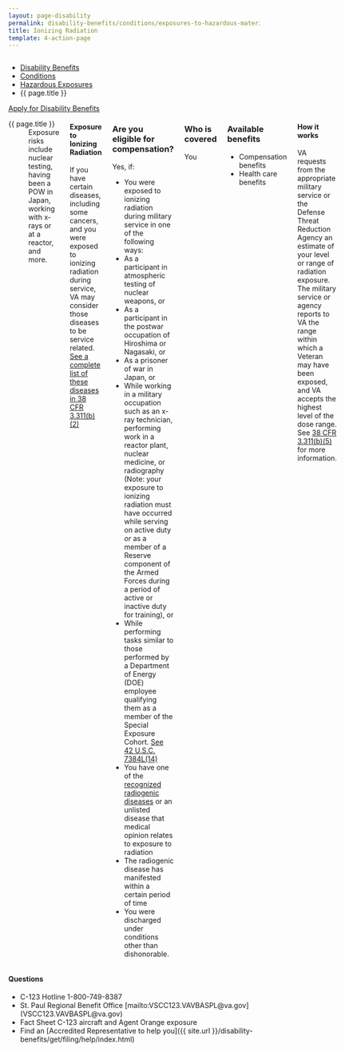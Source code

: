 ```yaml
---
layout: page-disability
permalink: disability-benefits/conditions/exposures-to-hazardous-materials/ionizing-radiation/index.html
title: Ionizing Radiation
template: 4-action-page
---
```


<div class="splash" markdown="0">
<div class="row" markdown="0">
<div class="small-12 columns" markdown="0">

<ul class="breadcrumbs" role="menubar" aria-label="Primary">
<li class="parent"><a href="{{ site.url }}/disability-benefits/">Disability Benefits</a></li>
<li class="parent"><a href="{{ site.url }}/disability-benefits/conditions/">Conditions</a></li>
<li class="parent"><a href="{{ site.url }}/disability-benefits/conditions/exposures-to-hazardous-materials/">Hazardous Exposures</a></li>
<li class="active">{{ page.title }}</li>
</ul>

</div>
</div>
</div>

<div class="main" role="main" markdown="0">

<div class="action-bar">
  <div class="row">
    <div class="small-12 columns">
      <a class="usa-button-primary" href="{{ site.url}}/disability-benefits/get/">Apply for Disability Benefits</a>
    </div>
  </div>  
</div>

<div class="section one" markdown="0">
<div class="primary" markdown="0">
<div class="row" markdown="0">
<div class="small-12 medium-8 columns">

<dl class="panel-list plain">
<dt>{{ page.title }}</dt>
<dd>Exposure risks include nuclear testing, having been a POW in Japan, working with x-rays or at a reactor, and more.</dd>
</dl>

<div class="call-out" markdown="1">

#### Exposure to Ionizing Radiation

If you have certain diseases, including some cancers, and you were exposed to ionizing radiation during service, VA may consider those diseases to be service related. [See a complete list of these diseases in 38 CFR 3.311(b)(2)](http://www.ecfr.gov/cgi-bin/text-idx?c=ecfr&sid=39c7e367a71c8efc570650851b266303&rgn=div5&view=text&node=38:1.0.1.1.4&idno=38#38:1.0.1.1.4.1.66.119)

</div>

<div class="call-out" markdown="1">

### Are you eligible for compensation?

Yes, if:

-	You were exposed to ionizing radiation during military service in one of the following ways:
-	As a participant in atmospheric testing of nuclear weapons, or
-	As a participant in the postwar occupation of Hiroshima or Nagasaki, or
-	As a prisoner of war in Japan, or
-	While working in a military occupation such as an x-ray technician, performing work in a reactor plant, nuclear medicine, or radiography (Note: your exposure to ionizing radiation must have occurred while serving on active duty *or* as a member of a Reserve component of the Armed Forces during a period of active or inactive duty for training), or
- 	While performing tasks similar to those performed by a Department of Energy (DOE) employee qualifying them as a member of the Special Exposure Cohort. [See 42 U.S.C. 7384L(14)](http://www.benefits.va.gov/COMPENSATION/ext_redirect.asp?url=http://www.law.cornell.edu/uscode/text/42/7384l)
-	You have one of the [recognized radiogenic diseases](http://www.ecfr.gov/cgi-bin/text-idx?c=ecfr&sid=39c7e367a71c8efc570650851b266303&rgn=div5&view=text&node=38:1.0.1.1.4&idno=38#38:1.0.1.1.4.1.66.119) or an unlisted disease that medical opinion relates to exposure to radiation
-	The radiogenic disease has manifested within a certain period of time  
-	You were discharged under conditions other than dishonorable.

</div>

<div class="call-out" markdown="1">

### Who is covered

You

</div>

<div class="call-out" markdown="1">

### Available benefits

-	Compensation benefits
-	Health care benefits

</div>

<div class="call-out" markdown="1">

#### How it works

VA requests from the appropriate military service or the Defense Threat Reduction Agency an estimate of your level or range of radiation exposure. The military service or agency reports to VA the range within which a Veteran may have been exposed, and VA accepts the highest level of the dose range. See [38 CFR 3.311(b)(5)](http://www.warms.vba.va.gov/regs/38CFR/BOOKB/PART3/S3_311.DOC) for more information.

</div>

</div>

<div class="small-12 medium-4 columns" markdown="0">
<div markdown="0">

<h4 class="highlight">Questions</h4>

<ul class="plain">

<li>
C-123 Hotline
<span class="tel">1-800-749-8387</span>
</li>

<li markdown="1">
St. Paul Regional Benefit Office
[mailto:VSCC123.VAVBASPL@va.gov](VSCC123.VAVBASPL@va.gov)
</li>

<li markdown="1">
Fact Sheet
C-123 aircraft and Agent Orange exposure
</li>

<li markdown="1">
Find an [Accredited Representative to help you]({{ site.url }}/disability-benefits/get/filing/help/index.html)
</li>
</ul>
</div>
</div>

</div>
</div>


</div>

</div>
